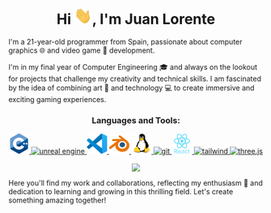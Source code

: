 <h1 align="center">Hi <img width="35" src="https://github.com/1999AZZAR/1999AZZAR/blob/main/resources/img/waving.gif">, I'm Juan Lorente</h1>

  I'm a 21-year-old programmer from Spain, passionate about computer graphics 🌐 and video game 👾 development.
  
  I'm in my final year of Computer Engineering 🎓 and always on the lookout for projects that challenge my creativity and technical skills. I am fascinated by the idea of combining art 🎨 and technology 💻 to create immersive and exciting gaming experiences.
  


<h3 align="center">Languages and Tools:</h3>

<p align="center"> 
  <a href="https://www.w3schools.com/cpp/" target="_blank" rel="noreferrer"> 
    <img src="https://raw.githubusercontent.com/devicons/devicon/master/icons/cplusplus/cplusplus-original.svg" alt="cplusplus" width="40" height="40"/> 
  </a>
  <a href="https://www.unrealengine.com/" target="_blank"> 
    <img src="https://github.com/JuanLorenteGuarnieri/JuanLorenteGuarnieri/assets/156027298/466397a4-7953-4d04-8371-b82ea5835b6b" alt="unreal engine" width="40" height="40"/> 
    </a>  
    <a href="https://code.visualstudio.com/" target="_blank" rel="noreferrer"> 
    <img src="https://raw.githubusercontent.com/devicons/devicon/master/icons/vscode/vscode-original.svg" alt="vscode" width="40" height="40"/> 
  </a> 
  </a>  
    <a href="https://www.blender.org/" target="_blank" rel="noreferrer"> 
    <img src="https://raw.githubusercontent.com/devicons/devicon/master/icons/blender/blender-original.svg" alt="blender" width="40" height="40"/> 
  </a> 
  
  <a href="https://www.linux.org/" target="_blank"> 
    <img src="https://raw.githubusercontent.com/devicons/devicon/master/icons/linux/linux-original.svg" alt="linux" width="40" height="40"/> 
  </a> 
  <a href="https://git-scm.com/" target="_blank"> 
    <img src="https://www.vectorlogo.zone/logos/git-scm/git-scm-icon.svg" alt="git" width="40" height="40"/> 
  </a>
  <a href="https://reactjs.org/" target="_blank" rel="noreferrer"> 
    <img src="https://raw.githubusercontent.com/devicons/devicon/master/icons/react/react-original-wordmark.svg" alt="react" width="40" height="40"/> 
  </a> 
  <a href="https://tailwindcss.com/" target="_blank" rel="noreferrer"> 
      <img src="https://www.vectorlogo.zone/logos/tailwindcss/tailwindcss-icon.svg" alt="tailwind" width="40" height="40"/>
    </a>
    <a href="https://threejs.org/" target="_blank" rel="noreferrer"> 
      <img src="https://github.com/JuanLorenteGuarnieri/JuanLorenteGuarnieri/assets/156027298/802ec972-800b-4b0b-8b05-208607e00f9f" alt="three.js" width="40" height="40"/>
    </a>

    
    


</p>

<div align = "center">
  <p><img align="center" src="https://github-readme-stats.vercel.app/api/top-langs/?username=JuanLorenteGuarnieri&theme=dark&layout=compact" /></p>
  
</div>

  Here you'll find my work and collaborations, reflecting my enthusiasm 🚀 and dedication to learning and growing in this thrilling field. Let's create something amazing together! 
